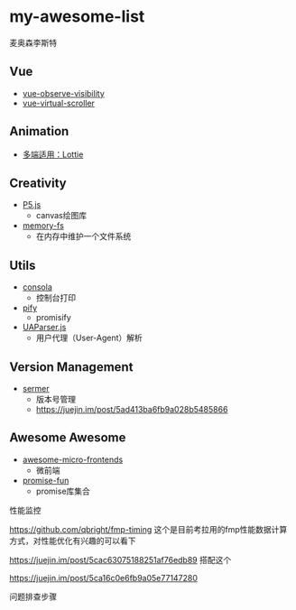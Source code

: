 # my-awesome-list

麦奥森李斯特

## Vue

- [vue-observe-visibility](https://github.com/Akryum/vue-observe-visibility#installation)
- [vue-virtual-scroller](https://github.com/Akryum/vue-virtual-scroller)

## Animation

- [多端适用：Lottie](https://github.com/airbnb/lottie-web)

## Creativity

- [P5.js](https://github.com/processing/p5.js)
  - canvas绘图库
- [memory-fs](https://github.com/webpack/memory-fs)
  - 在内存中维护一个文件系统

## Utils

- [consola](https://github.com/nuxt/consola)
  - 控制台打印
- [pify](https://github.com/sindresorhus/pify)
  - promisify
- [UAParser.js](https://github.com/faisalman/ua-parser-js)
  - 用户代理（User-Agent）解析

## Version Management

- [sermer](https://github.com/npm/node-semver)
  - 版本号管理
  - https://juejin.im/post/5ad413ba6fb9a028b5485866

## Awesome Awesome

- [awesome-micro-frontends](https://github.com/rajasegar/awesome-micro-frontends)
  - 微前端
- [promise-fun](https://github.com/sindresorhus/promise-fun)
  - promise库集合



性能监控

https://github.com/qbright/fmp-timing  这个是目前考拉用的fmp性能数据计算方式，对性能优化有兴趣的可以看下

https://juejin.im/post/5cac63075188251af76edb89  搭配这个

https://juejin.im/post/5ca16c0e6fb9a05e77147280

问题排查步骤
